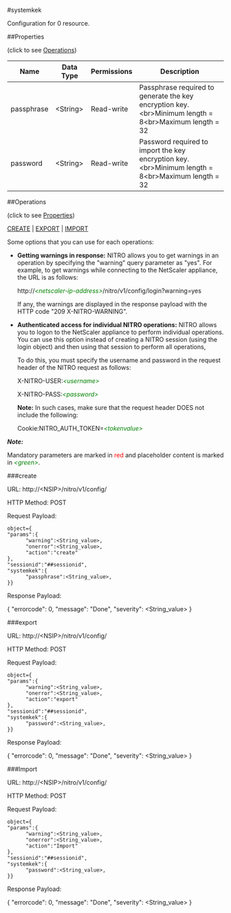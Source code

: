 #systemkek

Configuration for 0 resource.


##Properties 
<span>(click to see [Operations](#operations))</span>


<table><thead><tr><th>Name</th><th> Data Type</th><th> Permissions</th><th>Description</th></tr></thead><tbody><tr><td>passphrase</td><td>&lt;String></td><td>Read-write</td><td>Passphrase required to generate the key encryption key.&lt;br>Minimum length = 8&lt;br>Maximum length = 32</td><tr><tr><td>password</td><td>&lt;String></td><td>Read-write</td><td>Password required to import the key encryption key.&lt;br>Minimum length = 8&lt;br>Maximum length = 32</td><tr></tbody></table>
##Operations 
<span>(click to see [Properties](#properties))</span>


[CREATE](#create) | [EXPORT](#export) | [IMPORT](#import)


Some options that you can use for each operations:
<ul><li><p><b>Getting warnings in response:</b> NITRO allows you to get warnings in an operation by specifying the "warning" query parameter as "yes". For example, to get warnings while connecting to the NetScaler appliance, the URL is as follows:</p><p>http://<span style="color:green;font-style:italic;">&lt;netscaler-ip-address&gt;</span>/nitro/v1/config/login?warning=yes</p><p>If any, the warnings are displayed in the response payload with the HTTP code "209 X-NITRO-WARNING".</p></li><li><p><b>Authenticated access for individual NITRO operations:</b> NITRO allows you to logon to the NetScaler appliance to perform individual operations. You can use this option instead of creating a NITRO session (using the login object) and then using that session to perform all operations,</p><p>To do this, you must specify the username and password in the request header of the NITRO request as follows:</p><p>X-NITRO-USER:<span style="color:green;font-style:italic;">&lt;username&gt;</span></p><p>X-NITRO-PASS:<span style="color:green;font-style:italic;">&lt;password&gt;</span></p><p><b>Note:</b> In such cases, make sure that the request header DOES not include the following:</p><p>Cookie:NITRO_AUTH_TOKEN=<span style="color:green;font-style:italic;">&lt;tokenvalue&gt;</span></p></li></ul>



***Note:*** 
Mandatory parameters are marked in <span style="color:#FF0000;">red</span> and placeholder content is marked in <span style="color:green;font-style:italic">&lt;green&gt;</span>.

###create



URL: http://&lt;NSIP&gt;/nitro/v1/config/
HTTP Method: POST
Request Payload: ```object={"params":{      "warning":<String_value>,      "onerror":<String_value>,      "action":"create"},"sessionid":"##sessionid","systemkek":{      "passphrase":<String_value>,}}```
Response Payload: 
{ "errorcode": 0, "message": "Done", "severity": <String_value> }


###export



URL: http://&lt;NSIP&gt;/nitro/v1/config/
HTTP Method: POST
Request Payload: ```object={"params":{      "warning":<String_value>,      "onerror":<String_value>,      "action":"export"},"sessionid":"##sessionid","systemkek":{      "password":<String_value>,}}```
Response Payload: 
{ "errorcode": 0, "message": "Done", "severity": <String_value> }


###Import



URL: http://&lt;NSIP&gt;/nitro/v1/config/
HTTP Method: POST
Request Payload: ```object={"params":{      "warning":<String_value>,      "onerror":<String_value>,      "action":"Import"},"sessionid":"##sessionid","systemkek":{      "password":<String_value>,}}```
Response Payload: 
{ "errorcode": 0, "message": "Done", "severity": <String_value> }


